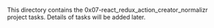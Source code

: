 This directory contains the 0x07-react_redux_action_creator_normalizr project tasks. Details of tasks will be added later.
